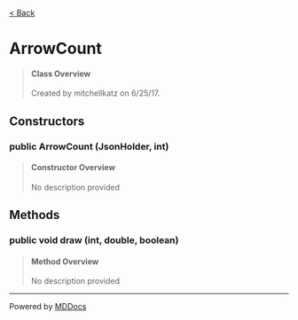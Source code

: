 [< Back](..)
# ArrowCount #
>#### Class Overview ####
>Created by mitchellkatz on 6/25/17.
## Constructors ##
### public ArrowCount (JsonHolder, int) ###
>#### Constructor Overview ####
>No description provided
>
## Methods ##
### public void draw (int, double, boolean) ###
>#### Method Overview ####
>No description provided
>

---
Powered by [MDDocs](https://github.com/VRCube/MDDocs)